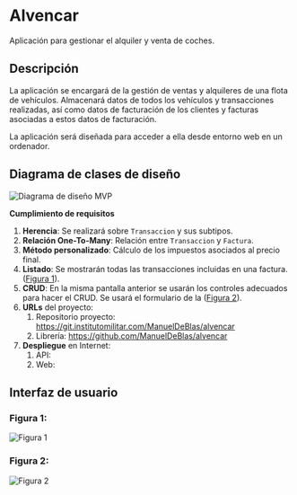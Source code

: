 # Alvencar

Aplicación para gestionar el alquiler y venta de coches.

## Descripción

La aplicación se encargará de la gestión de ventas y alquileres de una flota de vehículos. Almacenará datos de todos los vehículos y transacciones realizadas, así como datos de facturación de los clientes y facturas asociadas a estos datos de facturación.

La aplicación será diseñada para acceder a ella desde entorno web en un ordenador.

## Diagrama de clases de diseño

![Diagrama de diseño MVP](https://git.institutomilitar.com/ManuelDeBlas/alvencar/-/wikis/img/20250119_diagrama_clases_alvencar.drawio.png)

**Cumplimiento de requisitos**
1. **Herencia**: Se realizará sobre `Transaccion` y sus subtipos.
2. **Relación One-To-Many**: Relación entre `Transaccion` y `Factura`.
3. **Método personalizado**: Cálculo de los impuestos asociados al precio final.
4. **Listado**: Se mostrarán todas las transacciones incluidas en una factura. ([Figura 1](#figura-1)).
5. **CRUD**: En la misma pantalla anterior se usarán los controles adecuados para hacer el CRUD. Se usará el formulario de la ([Figura 2](#figura-2)).
6. **URLs** del proyecto:
   1. Repositorio proyecto: https://git.institutomilitar.com/ManuelDeBlas/alvencar
   2. Librería: https://github.com/ManuelDeBlas/alvencar
7. **Despliegue** en Internet:
   1. API: 
   2. Web: 

## Interfaz de usuario

### Figura 1: 

![Figura 1](https://git.institutomilitar.com/ManuelDeBlas/alvencar/-/wikis/img/20250119_interfaz_figura1.jpg)

### Figura 2:

![Figura 2](https://git.institutomilitar.com/ManuelDeBlas/alvencar/-/wikis/img/20250119_interfaz_figura2.jpg)

